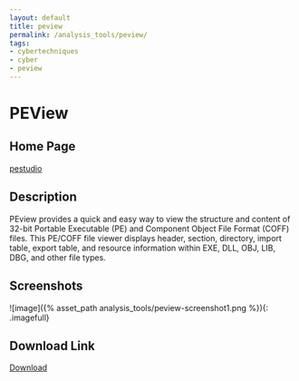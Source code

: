 ```yaml
---
layout: default
title: peview
permalink: /analysis_tools/peview/
tags:
- cybertechniques
- cyber
- peview
---
```


PEView
======

Home Page
---------
[pestudio](http://wjradburn.com/software/)

Description
-----------
PEview provides a quick and easy way to view the structure and content of 32-bit Portable Executable (PE) and Component Object File Format (COFF) files. This PE/COFF file viewer displays header, section, directory, import table, export table, and resource information within EXE, DLL, OBJ, LIB, DBG, and other file types.

Screenshots
-----------
![image]({% asset_path analysis_tools/peview-screenshot1.png %}){: .imagefull}

Download Link
-------------
[Download](http://wjradburn.com/software/PEview.zip)
